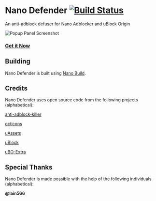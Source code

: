 # Nano Defender [![Build Status](https://travis-ci.org/jspenguin2017/uBlockProtector.svg?branch=master)](https://travis-ci.org/jspenguin2017/uBlockProtector)

An anti-adblock defuser for Nano Adblocker and uBlock Origin

![Popup Panel Screenshot](https://i.imgur.com/lCnwWM3.png)

### [Get it Now](http://jspenguin2017.github.io/uBlockProtector/)

## Building

Nano Defender is built using
[Nano Build](https://github.com/NanoAdblocker/NanoBuild).

## Credits

Nano Defender uses open source code from the following projects (alphabetical):

[anti-adblock-killer](https://github.com/reek/anti-adblock-killer)

[octicons](https://github.com/primer/octicons/)

[uAssets](https://github.com/uBlockOrigin/uAssets)

[uBlock](https://github.com/gorhill/uBlock)

[uBO-Extra](https://github.com/gorhill/uBO-Extra)

## Special Thanks

Nano Defender is made possible with the help of the following individuals
(alphabetical):

**@lain566**
